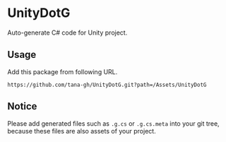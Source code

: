 # UnityDotG

Auto-generate C# code for Unity project.

## Usage

Add this package from following URL.

```
https://github.com/tana-gh/UnityDotG.git?path=/Assets/UnityDotG
```

## Notice

Please add generated files such as `.g.cs` or `.g.cs.meta` into your git tree, because these files are also assets of your project.
